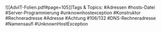 
![[AdvIT-Folien.pdf#page=105]]Tags & Topics:
   #Adressen
   #hosts-Datei
   #Server-Programmierung
   #unknownhostexception
   #Konstruktor
   #Rechneradresse
   #Adresse
   #Achtung
   #106/132
   #DNS-Rechneradresse
   #Namensauﬂ
   #UnknownHostException